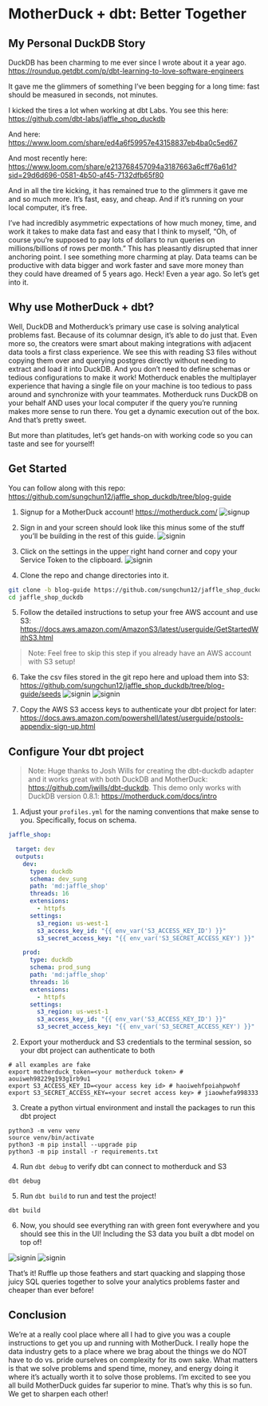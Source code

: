 # MotherDuck + dbt: Better Together

## My Personal DuckDB Story
DuckDB has been charming to me ever since I wrote about it a year ago.
https://roundup.getdbt.com/p/dbt-learning-to-love-software-engineers

It gave me the glimmers of something I’ve been begging for a long time: fast should be measured in seconds, not minutes.

I kicked the tires a lot when working at dbt Labs. You see this here: https://github.com/dbt-labs/jaffle_shop_duckdb

And here:
https://www.loom.com/share/ed4a6f59957e43158837eb4ba0c5ed67

And most recently here: 
https://www.loom.com/share/e213768457094a3187663a6cff76a61d?sid=29d6d696-0581-4b50-af45-7132dfb65f80

And in all the tire kicking, it has remained true to the glimmers it gave me and so much more. It’s fast, easy, and cheap. And if it’s running on your local computer, it’s free. 

I’ve had incredibly asymmetric expectations of how much money, time, and work it takes to make data fast and easy that I think to myself, “Oh, of course you’re supposed to pay lots of dollars to run queries on millions/billions of rows per month.” This has pleasantly disrupted that inner anchoring point. I see something more charming at play. Data teams can be productive with data bigger and work faster and save more money than they could have dreamed of 5 years ago. Heck! Even a year ago. So let’s get into it.

## Why use MotherDuck + dbt?
Well, DuckDB and Motherduck’s primary use case is solving analytical problems fast. Because of its columnar design, it’s able to do just that. Even more so, the creators were smart about making integrations with adjacent data tools a first class experience. We see this with reading S3 files without copying them over and querying postgres directly without needing to extract and load it into DuckDB. And you don’t need to define schemas or tedious configurations to make it work! Motherduck enables the multiplayer experience that having a single file on your machine is too tedious to pass around and synchronize with your teammates. Motherduck runs DuckDB on your behalf AND uses your local computer if the query you’re running makes more sense to run there. You get a dynamic execution out of the box. And that’s pretty sweet.

But more than platitudes, let’s get hands-on with working code so you can taste and see for yourself!

## Get Started

You can follow along with this repo: https://github.com/sungchun12/jaffle_shop_duckdb/tree/blog-guide

1. Signup for a MotherDuck account! https://motherduck.com/
![signup](/images/motherduck_signup.png)

2. Sign in and your screen should look like this minus some of the stuff you’ll be building in the rest of this guide.
![signin](/images/signin.png)

3. Click on the settings in the upper right hand corner and copy your Service Token to the clipboard.
![signin](/images/service_token.png)

4. Clone the repo and change directories into it.

```bash
git clone -b blog-guide https://github.com/sungchun12/jaffle_shop_duckdb.git
cd jaffle_shop_duckdb
```

5. Follow the detailed instructions to setup your free AWS account and use S3: https://docs.aws.amazon.com/AmazonS3/latest/userguide/GetStartedWithS3.html

> Note: Feel free to skip this step if you already have an AWS account with S3 setup!

6. Take the csv files stored in the git repo here and upload them into S3: https://github.com/sungchun12/jaffle_shop_duckdb/tree/blog-guide/seeds
![signin](/images/seeds.png)
![signin](/images/s3_seeds.png)

7. Copy the AWS S3 access keys to authenticate your dbt project for later: https://docs.aws.amazon.com/powershell/latest/userguide/pstools-appendix-sign-up.html 

## Configure Your dbt project
> Note: Huge thanks to Josh Wills for creating the dbt-duckdb adapter and it works great with both DuckDB and MotherDuck: https://github.com/jwills/dbt-duckdb. This demo only works with DuckDB version 0.8.1: https://motherduck.com/docs/intro

1. Adjust your `profiles.yml` for the naming conventions that make sense to you. Specifically, focus on schema. 

```yaml
jaffle_shop:

  target: dev
  outputs:
    dev:
      type: duckdb
      schema: dev_sung
      path: 'md:jaffle_shop'
      threads: 16
      extensions: 
        - httpfs
      settings:
        s3_region: us-west-1
        s3_access_key_id: "{{ env_var('S3_ACCESS_KEY_ID') }}"
        s3_secret_access_key: "{{ env_var('S3_SECRET_ACCESS_KEY') }}"

    prod:
      type: duckdb
      schema: prod_sung
      path: 'md:jaffle_shop'
      threads: 16
      extensions: 
        - httpfs
      settings:
        s3_region: us-west-1
        s3_access_key_id: "{{ env_var('S3_ACCESS_KEY_ID') }}"
        s3_secret_access_key: "{{ env_var('S3_SECRET_ACCESS_KEY') }}"
```

2. Export your motherduck and S3 credentials to the terminal session, so your dbt project can authenticate to both

```shell
# all examples are fake
export motherduck_token=<your motherduck token> # aouiweh98229g193g1rb9u1
export S3_ACCESS_KEY_ID=<your access key id> # haoiwehfpoiahpwohf
export S3_SECRET_ACCESS_KEY=<your secret access key> # jiaowhefa998333
```

3. Create a python virtual environment and install the packages to run this dbt project

```shell
python3 -m venv venv
source venv/bin/activate
python3 -m pip install --upgrade pip
python3 -m pip install -r requirements.txt
```

4. Run `dbt debug` to verify dbt can connect to motherduck and S3

```shell
dbt debug
```

5. Run `dbt build` to run and test the project!

```shell
dbt build
```

6. Now, you should see everything ran with green font everywhere and you should see this in the UI! Including the S3 data you built a dbt model on top of!

![signin](/images/green_logs.png)
![signin](/images/motherduck_success.png)



That’s it! Ruffle up those feathers and start quacking and slapping those juicy SQL queries together to solve your analytics problems faster and cheaper than ever before!

## Conclusion

We’re at a really cool place where all I had to give you was a couple instructions to get you up and running with MotherDuck. I really hope the data industry gets to a place where we brag about the things we do NOT have to do vs. pride ourselves on complexity for its own sake. What matters is that we solve problems and spend time, money, and energy doing it where it’s actually worth it to solve those problems. I’m excited to see you all build MotherDuck guides far superior to mine. That’s why this is so fun. We get to sharpen each other!
